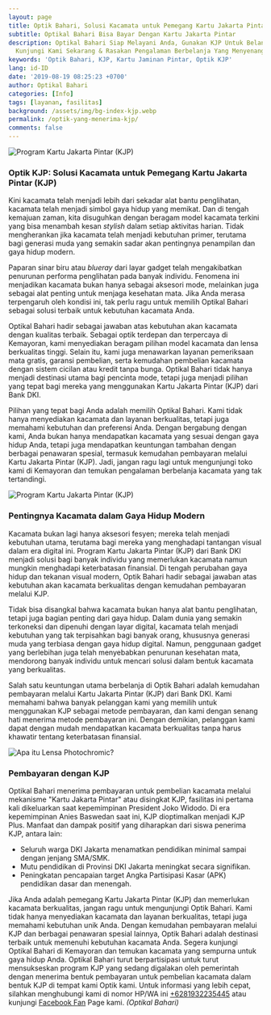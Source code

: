 ```yaml
---
layout: page
title: Optik Bahari, Solusi Kacamata untuk Pemegang Kartu Jakarta Pintar (KJP)
subtitle: Optikal Bahari Bisa Bayar Dengan Kartu Jakarta Pintar
description: Optikal Bahari Siap Melayani Anda, Gunakan KJP Untuk Belanja Kacamata Terbaik.
  Kunjungi Kami Sekarang & Rasakan Pengalaman Berbelanja Yang Menyenangkan
keywords: 'Optik Bahari, KJP, Kartu Jaminan Pintar, Optik KJP'
lang: id-ID
date: '2019-08-19 08:25:23 +0700'
author: Optikal Bahari
categories: [Info]
tags: [layanan, fasilitas]
background: /assets/img/bg-index-kjp.webp
permalink: /optik-yang-menerima-kjp/
comments: false
---
```


<div class="card shadow p-3 bg-white mb-5">
  <img
    itemprop="image"
    data-src="/assets/img/posts/optikal-bahari-kjp/kjp-optikalbahari-01.webp"
    src="/assets/img/posts/optikal-bahari-kjp/kjp-optikalbahari-01.webp"
    class="card-img-top img-fluid"
    alt="Program Kartu Jakarta Pintar (KJP)" />
  <div class="card-body">
    <h3 class="card-title">
      Optik KJP: Solusi Kacamata untuk Pemegang Kartu Jakarta Pintar (KJP)
    </h3>
    <p class="card-text text-left">
      Kini kacamata telah menjadi lebih dari sekadar alat bantu penglihatan, kacamata telah menjadi simbol gaya hidup yang memikat. Dan di tengah kemajuan zaman, kita disuguhkan dengan beragam model kacamata terkini yang bisa menambah kesan
      <em>stylish</em>
      dalam setiap aktivitas harian. Tidak mengherankan jika kacamata telah menjadi kebutuhan primer, terutama bagi generasi muda yang semakin sadar akan pentingnya penampilan dan gaya hidup modern.
    </p>
    <p class="card-text text-left">
      Paparan sinar biru atau
      <em>blueray</em>
      dari layar gadget telah mengakibatkan penurunan performa penglihatan pada banyak individu. Fenomena ini menjadikan kacamata bukan hanya sebagai aksesori mode, melainkan juga sebagai alat penting untuk menjaga kesehatan mata. Jika Anda merasa terpengaruh oleh kondisi ini, tak perlu ragu untuk memilih Optikal Bahari sebagai solusi terbaik untuk kebutuhan kacamata Anda.
    </p>
    <p class="card-text text-left">
      Optikal Bahari hadir sebagai jawaban atas kebutuhan akan kacamata dengan kualitas terbaik. Sebagai optik terdepan dan terpercaya di Kemayoran, kami menyediakan beragam pilihan model kacamata dan lensa berkualitas tinggi. Selain itu, kami juga menawarkan layanan pemeriksaan mata gratis, garansi pembelian, serta kemudahan pembelian kacamata dengan sistem cicilan atau kredit tanpa bunga. Optikal Bahari tidak hanya menjadi destinasi utama bagi pencinta mode, tetapi juga menjadi pilihan yang tepat bagi mereka yang menggunakan Kartu Jakarta Pintar (KJP) dari Bank DKI.
    </p>
    <p class="card-text text-left">
      Pilihan yang tepat bagi Anda adalah memilih Optikal Bahari. Kami tidak hanya menyediakan kacamata dan layanan berkualitas, tetapi juga memahami kebutuhan dan preferensi Anda. Dengan bergabung dengan kami, Anda bukan hanya mendapatkan kacamata yang sesuai dengan gaya hidup Anda, tetapi juga mendapatkan keuntungan tambahan dengan berbagai penawaran spesial, termasuk kemudahan pembayaran melalui Kartu Jakarta Pintar (KJP). Jadi, jangan ragu lagi untuk mengunjungi toko kami di Kemayoran dan temukan pengalaman berbelanja kacamata yang tak tertandingi.
    </p>
  </div>
</div>

<div class="card-deck mb-3">
  <div class="card shadow p-3 mb-5 bg-white rounded">
    <img
      itemprop="image"
      data-src="/assets/img/posts/optikal-bahari-kjp/kjp-optikalbahari-01.webp"
      src="/assets/img/posts/optikal-bahari-kjp/kjp-optikalbahari-01.webp"
      class="card-img-top img-fluid"
      alt="Program Kartu Jakarta Pintar (KJP)" />
    <div class="card-body">
      <h3 class="card-title">
        Pentingnya Kacamata dalam Gaya Hidup Modern
      </h3>
      <p class="card-text text-left">
        Kacamata bukan lagi hanya aksesori fesyen; mereka telah menjadi kebutuhan utama, terutama bagi mereka yang menghadapi tantangan visual dalam era digital ini. Program Kartu Jakarta Pintar (KJP) dari Bank DKI menjadi solusi bagi banyak individu yang memerlukan kacamata namun mungkin menghadapi keterbatasan finansial. Di tengah perubahan gaya hidup dan tekanan visual modern, Optik Bahari hadir sebagai jawaban atas kebutuhan akan kacamata berkualitas dengan kemudahan pembayaran melalui KJP.
      </p>
      <p class="card-text text-left">
        Tidak bisa disangkal bahwa kacamata bukan hanya alat bantu penglihatan, tetapi juga bagian penting dari gaya hidup. Dalam dunia yang semakin terkoneksi dan dipenuhi dengan layar digital, kacamata telah menjadi kebutuhan yang tak terpisahkan bagi banyak orang, khususnya generasi muda yang terbiasa dengan gaya hidup digital. Namun, penggunaan gadget yang berlebihan juga telah menyebabkan penurunan kesehatan mata, mendorong banyak individu untuk mencari solusi dalam bentuk kacamata yang berkualitas.
      </p>
      <p class="card-text text-left">
        Salah satu keuntungan utama berbelanja di Optik Bahari adalah kemudahan pembayaran melalui Kartu Jakarta Pintar (KJP) dari Bank DKI. Kami memahami bahwa banyak pelanggan kami yang memilih untuk menggunakan KJP sebagai metode pembayaran, dan kami dengan senang hati menerima metode pembayaran ini. Dengan demikian, pelanggan kami dapat dengan mudah mendapatkan kacamata berkualitas tanpa harus khawatir tentang keterbatasan finansial.
      </p>
    </div>
  </div>
</div>

<div class="card-deck mb-3">
  <div class="card shadow p-3 mb-5 bg-white rounded">
    <img
      itemprop="image"
      data-src="/assets/img/posts/optikal-bahari-kjp/kjp-optikalbahari-02.webp"
      src="/assets/img/posts/optikal-bahari-kjp/kjp-optikalbahari-02.webp"
      class="card-img-top img-fluid"
      alt="Apa itu Lensa Photochromic?" />
    <div class="card-body">
      <h3 class="card-title">
        Pembayaran dengan KJP
      </h3>
      <p class="card-text text-left">
        Optikal Bahari menerima pembayaran untuk pembelian kacamata melalui mekanisme "Kartu Jakarta Pintar" atau disingkat KJP, fasilitas ini pertama kali dikeluarkan saat kepemimpinan President Joko Widodo. Di era kepemimpinan Anies Baswedan saat ini, KJP dioptimalkan menjadi KJP Plus. Manfaat dan dampak positif yang diharapkan dari siswa penerima KJP, antara lain:
      </p>
      <p class="card-text text-left">
        <ul>
          <li>Seluruh warga DKI Jakarta menamatkan pendidikan minimal sampai dengan jenjang SMA/SMK.</li>
          <li>Mutu pendidikan di Provinsi DKI Jakarta meningkat secara signifikan.</li>
          <li>Peningkatan pencapaian target Angka Partisipasi Kasar (APK) pendidikan dasar dan menengah.</li>
        </ul>
      </p>
      <p class="card-text text-left">
        Jika Anda adalah pemegang Kartu Jakarta Pintar (KJP) dan memerlukan kacamata berkualitas, jangan ragu untuk mengunjungi Optik Bahari. Kami tidak hanya menyediakan kacamata dan layanan berkualitas, tetapi juga memahami kebutuhan unik Anda. Dengan kemudahan pembayaran melalui KJP dan berbagai penawaran spesial lainnya, Optik Bahari adalah destinasi terbaik untuk memenuhi kebutuhan kacamata Anda. Segera kunjungi Optikal Bahari di Kemayoran dan temukan kacamata yang sempurna untuk gaya hidup Anda. Optikal Bahari turut berpartisipasi untuk turut mensukseskan program KJP yang sedang digalakan oleh pemerintah dengan menerima bentuk pembayaran untuk pembelian kacamata dalam bentuk KJP di tempat kami Optik kami. Untuk informasi yang lebih cepat, silahkan menghubungi kami di nomor HP/WA ini
        <a
          href="https://api.whatsapp.com/send?phone=6281932235445&text=Hallo%2C+saya+butuh+informasi+lebih+lanjut+mengenai+Optikal+Bahari"
          id="WhatsAppClick"
          class="WhatsAppCall"
          title="Call WhatsApp">+6281932235445</a>
        atau kunjungi
        <a
          href="https://www.facebook.com/optikalbahari"
          id="FBClick"
          title="Facebook Page Optikal Bahari"
          class="FacebookPage">Facebook Fan</a>
        Page kami.
        <em>(Optikal Bahari)</em>
      </p>
    </div>
  </div>
</div>
